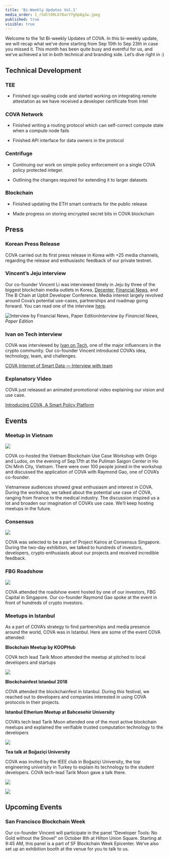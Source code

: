 ```yaml
---
title: 'Bi-Weekly Updates Vol.1'
media_order: 1_rSdltO9Lk78arY7ghp6gJw.jpeg
published: true
visible: true
---
```


Welcome to the 1st Bi-weekly Updates of COVA. In this bi-weekly update, we will recap what we’ve done starting from Sep 10th to Sep 23th in case you missed it. This month has been quite busy and eventful for us, and we’ve achieved a lot in both technical and branding side. Let’s dive right in :)

## Technical Development

### TEE

* Finished sgx-sealing code and started working on integrating remote attestation as we have received a developer certificate from Intel

### COVA Network

* Finished writing a routing protocol which can self-correct compute state when a compute node fails

* Finished API interface for data owners in the protocol

### Centrifuge

* Continuing our work on simple policy enforcement on a single COVA policy protected integer.

* Outlining the changes required for extending it to larger datasets

### Blockchain

* Finished updating the ETH smart contracts for the public release

* Made progress on storing encrypted secret bits in COVA blockchain

## Press

### Korean Press Release

COVA carried out its first press release in Korea with +25 media channels, regarding the release and enthusiastic feedback of our private testnet.

### Vincent’s Jeju interview

Our co-founder Vincent Li was interviewed timely in Jeju by three of the biggest blockchain media outlets in Korea, [Decenter](http://decenter.sedaily.com/NewsView/1S4MU2H1YM), [Financial News](http://www.fnnews.com/news/201809241741285520), and The B Chain at Upbit Developer Conference. Media interest largely revolved around Cova’s potential use-cases, partnerships and roadmap going forward. You can read one of the interview [here](http://decenter.sedaily.com/NewsView/1S4MU2H1YM).

![Interview by Financial News, Paper Edition](https://cdn-images-1.medium.com/max/2000/1*71EMObtGc1z7Sr2cpHCNUg.jpeg)*Interview by Financial News, Paper Edition*

### Ivan on Tech interview

COVA was interviewed by [Ivan on Tech](https://www.ivanontech.com/), one of the major influencers in the crypto community. Our co-founder Vincent introduced COVA’s idea, technology, team, and challenges.

[COVA Internet of Smart Data — Interview with team](https://www.youtube.com/watch?v=eQWtRGYTO3k&t=1s)

### Explanatory Video

COVA just released an animated promotional video explaining our vision and use case.

[Introducing COVA, A Smart Policy Platform](https://www.youtube.com/watch?v=KYMddDJPVI8)

## Events

### Meetup in Vietnam

![](https://cdn-images-1.medium.com/max/4608/1*rSdltO9Lk78arY7ghp6gJw.jpeg)

COVA co-hosted the Vietnam Blockchain Use Case Workshop with Origo and Ludos, on the evening of Sep.17th at the Pullman Saigon Center in Ho Chi Minh City, Vietnam. There were over 100 people joined in the workshop and discussed the application of COVA with Raymond Gao, one of COVA’s co-founder.

Vietnamese audiences showed great enthusiasm and interest in COVA. During the workshop, we talked about the potential use case of COVA, ranging from finance to the medical industry. The discussion inspired us a lot and broaden our imagination of COVA’s use case. We’ll keep hosting meetups in the future.

### Consensus

![](https://cdn-images-1.medium.com/max/3200/0*h6K0Bxx7gdFFIPSD)

COVA was selected to be a part of Project Kairos at Consensus Singapore. During the two-day exhibition, we talked to hundreds of investors, developers, crypto enthusiasts about our projects and received incredible feedback.

### FBG Roadshow

![](https://cdn-images-1.medium.com/max/3200/0*eYJnBLnjQccE4VdF)

COVA attended the roadshow event hosted by one of our investors, FBG Capital in Singapore. Our co-founder Raymond Gao spoke at the event in front of hundreds of crypto investors.

### Meetups in Istanbul

As a part of COVA’s strategy to find partnerships and media presence around the world, COVA was in Istanbul. Here are some of the event COVA attended:

**Blockchain Meetup by KOOPHub**

COVA tech lead Tarik Moon attended the meetup at pitched to local developers and startups

![](https://cdn-images-1.medium.com/max/3200/0*1BjAxEwxn8K9un6j)

**Blockchainfest Istanbul 2018**

COVA attended the blockchainfest in Istanbul. During this festival, we reached out to developers and companies interested in using COVA protocols in their projects.

**Istanbul Etherium Meetup at Bahcesehir University**

COVA’s tech lead Tarik Moon attended one of the most active blockchain meetups and explained the verifiable trusted computation technology to the developers

![](https://cdn-images-1.medium.com/max/3200/0*SEblqww3Gd0X4S1E)

**Tea talk at Boğaziçi University**

COVA was invited by the IEEE club in Boğaziçi University, the top engineering university in Turkey to explain its technology to the student developers. COVA tech-lead Tarik Moon gave a talk there.

![](https://cdn-images-1.medium.com/max/2048/0*J38mkwcbpAaWE04e)

![](https://cdn-images-1.medium.com/max/2048/0*bv18NYHg5rvWJWV6)

## Upcoming Events

### San Francisco Blockchain Week

Our co-founder Vincent will participate in the panel “Developer Tools: No Gold without the Shovel” on October 8th at Hilton Union Square. Starting at 9:45 AM, this panel is a part of SF Blockchain Week Epicenter. We’ve also set up an exhibition booth at the venue for you to talk to us.
